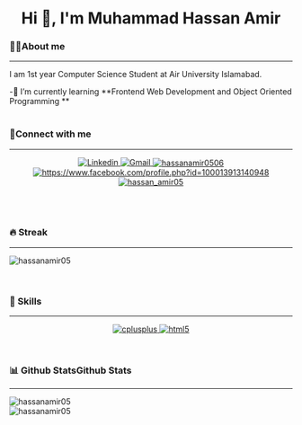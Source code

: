 <h1 align="center">Hi 👋, I'm Muhammad Hassan Amir</h1>

<p align="center">
</p>

<h3>💁‍♂️About me</h3>
<hr>
<p>I am 1st year Computer Science Student at Air University Islamabad.</p>
 -🌱 I’m currently learning **Frontend Web Development and Object Oriented Programming **
 <br><br>

<h3 align="left">📱Connect with me</h3>
<hr>
<p align="center">
    <a href="www.linkedin.com/in/hassan-amir-a2a19b24b" target="blank"><img src="https://img.shields.io/badge/LinkedIn-0077B5?style=for-the-    badge&logo=linkedin&logoColor=white" alt="Linkedin" />
    </a>
    <a href="https://mail.google.com/mail/?view=cm&fs=1&to=hassanamir0506@gmail.com" target="_blank"> 
	     <img alt="Gmail" src="https://img.shields.io/badge/Gmail-D14836?style=for-the-badge&logo=gmail&logoColor=white">
	</a>
<a href="https://twitter.com/hassanamir0506" target="blank"><img align="center" src="https://img.shields.io/badge/Twitter-1DA1F2?style=for-the-   badge&logo=twitter&logoColor=white" alt="hassanamir0506" />
	</a>
<a href="https://fb.com/https://www.facebook.com/profile.php?id=100013913140948" target="blank"><img align="center" src="https://img.shields.io/badge/Facebook-1877F2?style=for-the-badge&logo=facebook&logoColor=white" alt="https://www.facebook.com/profile.php?id=100013913140948"  />
	</a>
<a href="https://instagram.com/hassan_amir05" target="blank"><img align="center" src="https://img.shields.io/badge/Instagram-E4405F?style=for-the-badge&logo=instagram&logoColor=white" alt="hassan_amir05"  />
	</a>
</p>
<br><br>

<h3 aling="left">🔥 Streak</h3>
<hr>
<p aling="center">
	<img  src="https://github-readme-streak-stats.herokuapp.com/?user=hassanamir05&theme=#ffe042-#e71989" alt="hassanamir05" />
</p>
<br>

<h3 align="left">🚀 Skills</h3>
<hr>
<p align="center">
  <a href="https://www.w3schools.com/cpp/" target="_blank" rel="noreferrer"> <img src="https://img.shields.io/badge/C%2B%2B-00599C?style=for-the-badge&logo=c%2B%2B&logoColor=white" alt="cplusplus">
	</a> 
  <a href="https://www.w3.org/html/" target="_blank" rel="noreferrer"> <img src="https://img.shields.io/badge/HTML5-E34F26?style=for-the-badge&logo=html5&logoColor=white" alt="html5">
	</a> 
</p>
<br>
<h3 aling="left">📊 Github StatsGithub Stats</h3>
<hr>
<p alingh="center">
  <img  src="https://github-readme-stats.vercel.app/api?username=hassanamir05&theme=blue-green" alt="hassanamir05" />
	<br>
  <img  src="https://github-readme-stats.vercel.app/api/top-langs/?username=hassanamir05&theme=blue-green" alt="hassanamir05" />
</p>
 <br>



